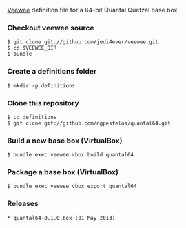 [Veewee](https://github.com/jedi4ever/veewee) definition file for a 64-bit Quantal Quetzal base box.

### Checkout veewee source

    $ git clone git://github.com/jedi4ever/veewee.git
    $ cd $VEEWEE_DIR
    $ bundle

### Create a definitions folder

    $ mkdir -p definitions

### Clone this repository

    $ cd definitions
    $ git clone git://github.com/ngpestelos/quantal64.git

### Build a new base box (VirtualBox)

    $ bundle exec veewee vbox build quantal64

### Package a base box (VirtualBox)

    $ bundle exec veewee vbox export quantal64

### Releases

    * quantal64-0.1.0.box (01 May 2013)
